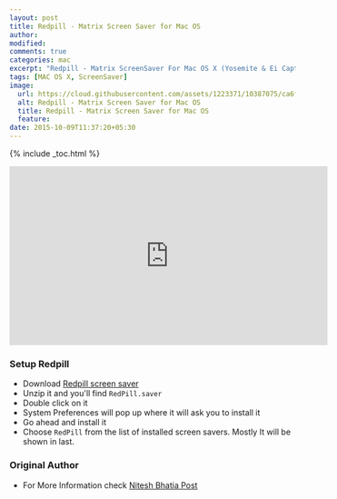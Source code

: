 ```yaml
---
layout: post
title: Redpill - Matrix Screen Saver for Mac OS
author:
modified:
comments: true
categories: mac
excerpt: "Redpill - Matrix ScreenSaver For Mac OS X (Yosemite & Ei Captain)"
tags: [MAC OS X, ScreenSaver]
image:
  url: https://cloud.githubusercontent.com/assets/1223371/10387075/ca6fc69c-6e7b-11e5-8ac0-7ed9202d2f61.jpg
  alt: Redpill - Matrix Screen Saver for Mac OS
  title: Redpill - Matrix Screen Saver for Mac OS
  feature:
date: 2015-10-09T11:37:20+05:30
---
```


{% include _toc.html %}

<iframe width="560" height="315" src="https://www.youtube.com/embed/dM-aSSvJqhg" frameborder="0" allowfullscreen></iframe>

### Setup Redpill

* Download <a href="http://1drv.ms/1pvSPLr">Redpill screen saver</a>
* Unzip it and you'll find `RedPill.saver`
* Double click on it
* System Preferences will pop up where it will ask you to install it
* Go ahead and install it
* Choose `RedPill` from the list of installed screen savers. Mostly It will be shown in last.

### Original Author

* For More Information check <a href="http://niteshbhatia.hubpages.com/hub/RedPill-Matrix-Screen-Saver-for-Mac-OS-X-Mavericks-Latest-64bit-Build">Nitesh Bhatia Post<a>
